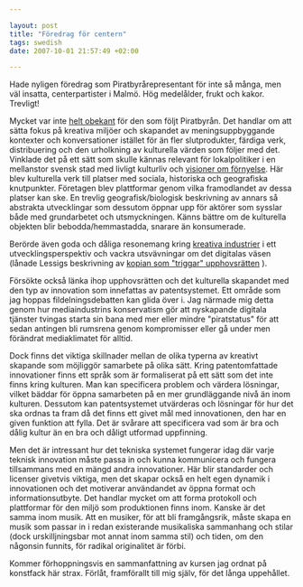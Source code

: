 ```yaml
--- 

layout: post
title: "Föredrag för centern" 
tags: swedish 
date: 2007-10-01 21:57:49 +02:00 

---
```


Hade nyligen föredrag som Piratbyrårepresentant för inte så många, men väl insatta, centerpartister i Malmö. Hög medelålder, frukt och kakor. Trevligt!

Mycket var inte [helt obekant](http://www.piratbyran.org/?view=articles&id=114 "helt obekant") för den som följt Piratbyrån. Det handlar om att sätta fokus på kreativa miljöer och skapandet av meningsuppbyggande kontexter och konversationer istället för än fler slutprodukter, färdiga verk, distribuering och den urholkning av kulturella värden som följer med det. Vinklade det på ett sätt som skulle kännas relevant för lokalpolitiker i en mellanstor svensk stad med livligt kulturliv och [visioner om förnyelse](http://www.malmo.se/bostadbygge/utvecklingsomraden/norrasorgenfri.4.fe3a2d310a090ba6c380005827.html "visioner om förnyelse"). Här blev kulturella verk till platser med sociala, historiska och geografiska knutpunkter. Företagen blev plattformar genom vilka framodlandet av dessa platser kan ske. En trevlig geografisk/biologisk beskrivning av annars så abstrakta utvecklingar som dessutom öppnar upp för aktörer som sysslar både med grundarbetet och utsmyckningen. Känns bättre om de kulturella objekten blir bebodda/hemmastadda, snarare än konsumerade.

Berörde även goda och dåliga resonemang kring [kreativa industrier](http://fadetogrey.wordpress.com/2007/06/09/unfinished-notes-on-richard-florida/ "kreativa industrier") i ett utvecklingsperspektiv och vackra utsvävningar om det digitalas väsen (lånade Lessigs beskrivning av [kopian som "triggar" upphovsrätten](http://copyriot.se/2007/09/30/mote-med-lawrence-lessig-och-med-den-danska-sektvanstern/) ).

Försökte också länka ihop upphovsrätten och det kulturella skapandet med den typ av innovation som innefattas av patentsystemet. Ett område som jag hoppas fildelningsdebatten kan glida över i. Jag närmade mig detta genom hur mediaindustrins konservatism gör att nyskapande digitala tjänster tvingas starta sin bana med mer eller mindre "piratstatus" för att sedan antingen bli rumsrena genom kompromisser eller gå under men förändrat mediaklimatet för alltid. 

Dock finns det viktiga skillnader mellan de olika typerna av kreativt skapande som möjliggör samarbete på olika sätt. Kring patentomfattade innovationer finns ett språk som är formaliserat på ett sätt som det inte finns kring kulturen. Man kan specificera problem och värdera lösningar, vilket bäddar för öppna samarbeten på en mer grundläggande nivå än inom kulturen. Dessutom kan patentsystemet utvärderas och lösningar för hur det ska ordnas ta fram då det finns ett givet mål med innovationen, den har en given funktion att fylla. Det är svårare att specificera vad som är bra och dålig kultur än en bra och dåligt utformad uppfinning.

Men det är intressant hur det tekniska systemet fungerar idag där varje teknisk innovation måste passa in och kunna kommunicera och fungera tillsammans med en mängd andra innovationer. Här blir standarder och licenser givetvis viktiga, men det skapar också en helt egen dynamik i innovationen och det motiverar användandet av öppna format och informationsutbyte. Det handlar mycket om att forma protokoll och plattformar för den miljö som produktionen finns inom. Kanske är det samma inom musik. Att en musiker, för att bli framgångsrik, måste skapa en musik som passar in i redan existerande musikaliska sammanhang och stilar (dock urskilljningsbar mot annat inom samma stil) och tiden, om den någonsin funnits, för radikal originalitet är förbi.


Kommer förhoppningsvis en sammanfattning av kursen jag ordnat på konstfack här strax. Förlåt, framförallt till mig själv, för det långa uppehållet.

